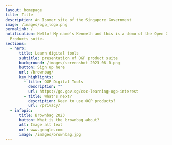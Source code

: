 ```yaml
---
layout: homepage
title: Title
description: An Isomer site of the Singapore Government
image: /images/ogp_logo.png
permalink: /
notification: Hello! My name's Kenneth and this is a demo of the Open Government
  Products suite.
sections:
  - hero:
      title: Learn digital tools
      subtitle: presentation of OGP product suite
      background: /images/screenshot 2023-06-0.png
      button: Sign up here
      url: /brownbag/
      key_highlights:
        - title: OGP Digital Tools
          description: ""
          url: https://go.gov.sg/csc-learning-ogp-interest
        - title: What's next?
          description: Keen to use OGP products?
          url: /privacy/
  - infopic:
      title: Brownbag 2023
      button: What is the brownbag about?
      alt: Image alt text
      url: www.google.com
      image: /images/brownbag.jpg
---
```

